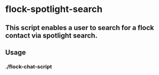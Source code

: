 # flock-spotlight-search

## This script enables a user to search for a flock contact via spotlight search.
## Usage
### ./flock-chat-script <nickname> <email>

